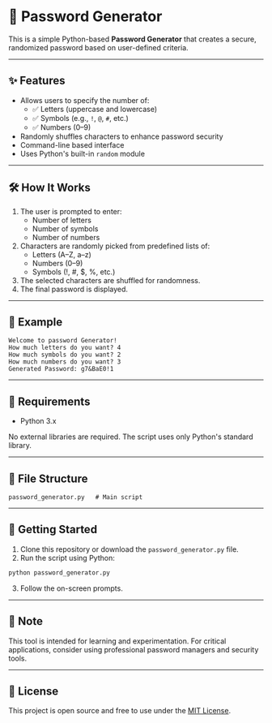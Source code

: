# 🔐 Password Generator

This is a simple Python-based **Password Generator** that creates a secure, randomized password based on user-defined criteria.

---

## ✨ Features

- Allows users to specify the number of:
  - ✅ Letters (uppercase and lowercase)
  - ✅ Symbols (e.g., `!`, `@`, `#`, etc.)
  - ✅ Numbers (0–9)
- Randomly shuffles characters to enhance password security
- Command-line based interface
- Uses Python's built-in `random` module

---

## 🛠️ How It Works

1. The user is prompted to enter:
   - Number of letters
   - Number of symbols
   - Number of numbers
2. Characters are randomly picked from predefined lists of:
   - Letters (A–Z, a–z)
   - Numbers (0–9)
   - Symbols (!, #, $, %, etc.)
3. The selected characters are shuffled for randomness.
4. The final password is displayed.

---

## 🧪 Example

```
Welcome to password Generator!
How much letters do you want? 4
How much symbols do you want? 2
How much numbers do you want? 3
Generated Password: g7&BaE0!1
```

---

## 🧰 Requirements

- Python 3.x

No external libraries are required. The script uses only Python's standard library.

---

## 📁 File Structure

```
password_generator.py   # Main script
```

---

## 🚀 Getting Started

1. Clone this repository or download the `password_generator.py` file.
2. Run the script using Python:

```bash
python password_generator.py
```

3. Follow the on-screen prompts.

---

## 🧠 Note

This tool is intended for learning and experimentation. For critical applications, consider using professional password managers and security tools.

---

## 📜 License

This project is open source and free to use under the [MIT License](LICENSE).
